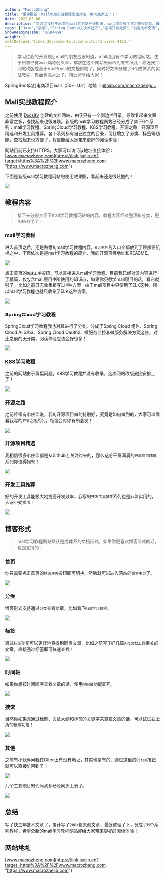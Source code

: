 ```yaml
---
author: "MacroZheng"
title: "重磅更新！Mall电商实战教程全面升级，瞬间高大上了！"
date: 2022-05-06
description: "学习过我的开源项目mall的朋友应该知道，mall项目有个学习教程网站。最近我把网站改版成基于VuePress的文档网站了，同时将文章分成了6个成体系的实战教程，界面也高大上了，特此分享给大家！"
tags: ["Java","后端","Spring Boot中文技术社区","前端开发社区","前端技术交流","前端框架教程","JavaScript 学习资源","CSS 技巧与最佳实践","HTML5 最新动态","前端工程师职业发展","开源前端项目","前端技术趋势"]
ShowReadingTime: "阅读4分钟"
weight: 1
selfDefined:"likes:36,comments:3,collects:43,views:4113,"
---
```

> 学习过我的开源项目mall的朋友应该知道，mall项目有个学习教程网站。由于目前已有`200+`篇原创文章，都放在这个网站里面未免有些凌乱！最近我把网站改版成基于VuePress的文档网站了，同时将文章分成了6个成体系的实战教程，界面也高大上了，特此分享给大家！

SpringBoot实战电商项目mall（50k+star）地址：[github.com/macrozheng/…](https://link.juejin.cn?target=https%3A%2F%2Fgithub.com%2Fmacrozheng%2Fmall "https://github.com/macrozheng/mall")

Mall实战教程简介
----------

之前使用 [Docsify](https://link.juejin.cn?target=https%3A%2F%2Fmp.weixin.qq.com%2Fs%2FMrYbq0CCzuJhOQhJ8urNHw "https://mp.weixin.qq.com/s/MrYbq0CCzuJhOQhJ8urNHw") 创建的文档网站，由于只有一个侧边栏目录，导致看起来文章非常之多，查找起来也很麻烦。新版的mall学习教程网站已经分成了如下6个系列：mall学习教程、SpringCloud学习教程、K8S学习教程、开源之路、开源项目精选和开发工具推荐。各个系列都有自己独立的目录，而且增加了分类、标签等功能，查找起来也方便了，相信能给大家带来更好的阅读体验！

网站目前已支持HTTPS，大家可以访问该地址直接体验：[www.macrozheng.com](https://link.juejin.cn?target=https%3A%2F%2Fwww.macrozheng.com "https://www.macrozheng.com")

下面是新版mall学习教程网站的使用效果图，看起来还是很炫酷的！

![](/images/jueJin/82af8d3628c84c8.png)

教程内容
----

> 接下来分别介绍下mall学习教程网站的内容，教程内容经过整理和分类，更加结构化了！

### mall学习教程

进入首页之后，还是熟悉的mall学习教程内容，`6大系列`的入口全都放到了顶部导航栏之中，下面依次是是mall学习教程的简介、我的开源项目地址和README。

![](/images/jueJin/9d6ff47ad0b84c4.png)

点击首页的`快速上手`按钮，可以直接进入mall学习教程，目前我已经对其内容进行了精简，仅包含mall项目中所使用的知识点，如果你只想学mall项目的话，看它就够了。比如之前日志收集都写过4种方案，由于mall项目中只使用了ELK这种，所以mall学习教程也就只收录了ELK这种方案。

![](/images/jueJin/d81833bba16b437.png)

### SpringCloud学习教程

SpringCloud学习教程我也对其进行了分类，分成了Spring Cloud 组件、Spring Cloud Alibaba、Spring Cloud Oauth2、微服务监控和微服务解决方案这些，对比之前的无分类，阅读体验应该会好很多！

![](/images/jueJin/ef976819362249c.png)

### K8S学习教程

之前的网站由于篇幅问题，K8S学习教程并没有收录，这次网站改版直接安排上了！

![](/images/jueJin/0d6243bd930b455.png)

### 开源之路

之前经常有小伙伴说，我的开源项目做的特别好，究竟是如何做到的，大家可以看看我写的`开源之路`系列，相信会对你有所启发！

![](/images/jueJin/e053fbdf78534ff.png)

### 开源项目精选

我相信很多小伙伴都是从Github上关注过来的，那么这份干货满满的`开源项目精选`系列你值得拥有！

![](/images/jueJin/a624b0a4aad74bb.png)

### 开发工具推荐

好的开发工具能极大地提高开发效率，我写的`开发工具推荐`系列也是非常实用的，大家不妨看看！

![](/images/jueJin/88ae006f1dfe424.png)

博客形式
----

> mall学习教程网站默认是成体系的文档形式，如果你更喜欢博客形式的话，也是支持的！

### 首页

你只需要点击首页的`博客主页`按钮即可切换，然后就可以进入网站的`博客主页`了。

![](/images/jueJin/cbc4d6f3aa784f1.png)

### 分类

博客形式支持通过`分类`查看文章，比如看下`K8S学习教程`。

![](/images/jueJin/24e0c2362c34492.png)

### 标签

通过`标签`功能可以更好地查找到同类文章，比如之前写了好几篇`API文档工具`相关的文章，直接通过标签即可快速查找！

![](/images/jueJin/7828a68d5c124ed.png)

### 时间轴

如果你想按时间顺序查看文章的话，使用`时间轴`功能即可。

![](/images/jueJin/84bcd99da720440.png)

### 搜索

当然你如果想通过标题、文章大纲和标签的关键字来查找文章的话，可以试试右上角的`搜索`功能！

![](/images/jueJin/9cc4d6a191724da.png)

### 其他

之前有小伙伴问我在Gitee上有没有地址，其实也是有的，通过这里的`Gitee`按钮就可以直接访问到了！

![](/images/jueJin/ee2fe972ca24453.png)

几个主要项目的代码我都已经同步上去了。

![](/images/jueJin/72529b13a08c4de.png)

总结
--

写了快三年技术文章了，累计写了`200+`篇原创文章，最近整理了下，分成了6个系列教程，希望全新的mall学习教程网站能给大家带来更好的阅读体验！

网站地址
----

[www.macrozheng.com](https://link.juejin.cn?target=https%3A%2F%2Fwww.macrozheng.com "https://www.macrozheng.com")